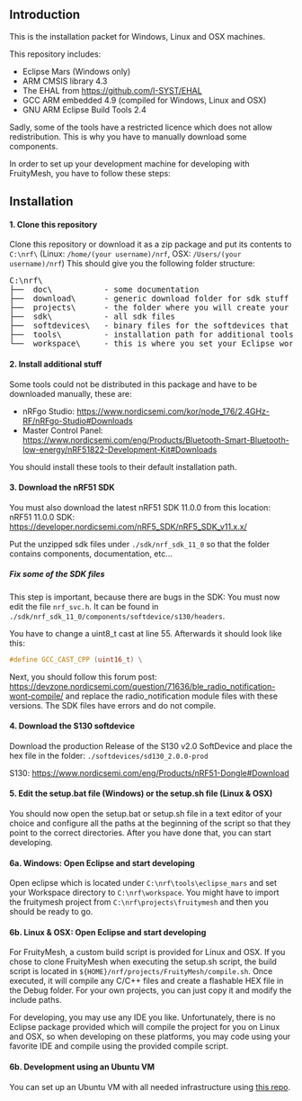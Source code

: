 ## Introduction
This is the installation packet for Windows, Linux and OSX machines.

This repository includes:
- Eclipse Mars (Windows only)
- ARM CMSIS library 4.3
- The EHAL from https://github.com/I-SYST/EHAL
- GCC ARM embedded 4.9 (compiled for Windows, Linux and OSX)
- GNU ARM Eclipse Build Tools 2.4

Sadly, some of the tools have a restricted licence which does not allow redistribution. This is why you have to manually download some components.

In order to set up your development machine for developing with FruityMesh, you have to follow these steps:

## Installation

#### 1. Clone this repository
Clone this repository or download it as a zip package and put its contents to `C:\nrf\` (Linux: `/home/(your username)/nrf`, OSX: `/Users/(your username)/nrf`)
This should give you the following folder structure:
<pre>
C:\nrf\
├──  doc\           - some documentation
├──  download\      - generic download folder for sdk stuff
├──  projects\      - the folder where you will create your projects
├──  sdk\           - all sdk files
├──  softdevices\   - binary files for the softdevices that are used
├──  tools\         - installation path for additional tools or links to these tools
└──  workspace\     - this is where you set your Eclipse workspace
</pre>

#### 2. Install additional stuff
Some tools could not be distributed in this package and have to be downloaded manually, these are:
- nRFgo Studio: https://www.nordicsemi.com/kor/node_176/2.4GHz-RF/nRFgo-Studio#Downloads
- Master Control Panel: https://www.nordicsemi.com/eng/Products/Bluetooth-Smart-Bluetooth-low-energy/nRF51822-Development-Kit#Downloads

You should install these tools to their default installation path.

#### 3. Download the nRF51 SDK

You must also download the latest nRF51 SDK 11.0.0 from this location:
nRF51 11.0.0 SDK: https://developer.nordicsemi.com/nRF5_SDK/nRF5_SDK_v11.x.x/

Put the unzipped sdk files under `./sdk/nrf_sdk_11_0` so that the folder contains components, documentation, etc...

##### Fix some of the SDK files
This step is important, because there are bugs in the SDK: You must now edit the file `nrf_svc.h`. It can be found in `./sdk/nrf_sdk_11_0/components/softdevice/s130/headers`.

You have to change a uint8_t cast at line 55. Afterwards it should look like this:
```C++
#define GCC_CAST_CPP (uint16_t) \
```

Next, you should follow this forum post: https://devzone.nordicsemi.com/question/71636/ble_radio_notification-wont-compile/ and replace the radio_notification module files with these versions. The SDK files have errors and do not compile.

#### 4. Download the S130 softdevice
Download the production Release of the S130 v2.0 SoftDevice and place the hex file in the folder: `./softdevices/sd130_2.0.0-prod`

S130: https://www.nordicsemi.com/eng/Products/nRF51-Dongle#Download

#### 5. Edit the setup.bat file (Windows) or the setup.sh file (Linux & OSX)
You should now open the setup.bat or setup.sh file in a text editor of your choice and configure all the paths at the beginning of the script so that they point to the correct directories. After you have done that, you can start developing.

#### 6a. Windows: Open Eclipse and start developing
Open eclipse which is located under `C:\nrf\tools\eclipse_mars` and set your Workspace directory to `C:\nrf\workspace`. You might have to import the fruitymesh project from `C:\nrf\projects\fruitymesh` and then you should be ready to go.

#### 6b. Linux & OSX: Open Eclipse and start developing
For FruityMesh, a custom build script is provided for Linux and OSX. If you chose to clone FruityMesh when executing the setup.sh script, the build script is located in `${HOME}/nrf/projects/FruityMesh/compile.sh`. Once executed, it will compile any C/C++ files and create a flashable HEX file in the Debug folder. For your own projects, you can just copy it and modify the include paths.

For developing, you may use any IDE you like. Unfortunately, there is no Eclipse package provided which will compile the project for you on Linux and OSX, so when developing on these platforms, you may code using your favorite IDE and compile using the provided compile script.

#### 6b. Development using an Ubuntu VM

You can set up an Ubuntu VM with all needed infrastructure using [this repo](https://github.com/ihassin/fruity-ubuntu-vm).
